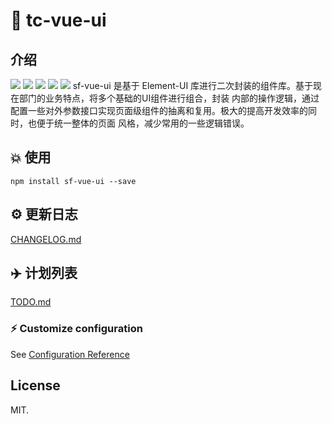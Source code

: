 # :memo: tc-vue-ui

## 介绍
![](https://img.shields.io/badge/npm-0.12-orange.svg) ![](https://img.shields.io/github/issues/SFTC/sf-vue-ui.svg) ![](https://img.shields.io/github/forks/SFTC/sf-vue-ui.svg) ![](https://img.shields.io/github/stars/SFTC/sf-vue-ui.svg) ![](https://img.shields.io/github/license/SFTC/sf-vue-ui.svg)
sf-vue-ui 是基于 Element-UI 库进行二次封装的组件库。基于现在部门的业务特点，将多个基础的UI组件进行组合，封装
内部的操作逻辑，通过配置一些对外参数接口实现页面级组件的抽离和复用。极大的提高开发效率的同时，也便于统一整体的页面
风格，减少常用的一些逻辑错误。

## :boom: 使用

```shell
npm install sf-vue-ui --save
```

## :gear: 更新日志

[CHANGELOG.md](./CHANGELOG.md)

## :airplane: 计划列表

[TODO.md](./TODO.md)

### :zap: Customize configuration

See [Configuration Reference](https://cli.vuejs.org/config/)
## License
MIT.
